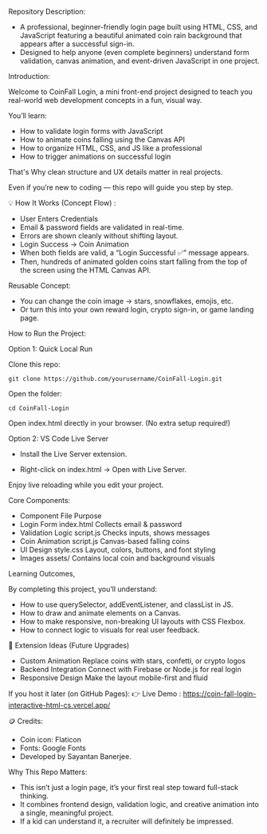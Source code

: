
Repository Description:

- A professional, beginner-friendly login page built using HTML, CSS, and JavaScript featuring a beautiful animated coin rain background that appears after a successful sign-in.
- Designed to help anyone (even complete beginners) understand form validation, canvas animation, and event-driven JavaScript in one project.



Introduction: 

Welcome to CoinFall Login, a mini front-end project designed to teach you real-world web development concepts in a fun, visual way.


You’ll learn:

- How to validate login forms with JavaScript
- How to animate coins falling using the Canvas API
- How to organize HTML, CSS, and JS like a professional
- How to trigger animations on successful login

That's Why clean structure and UX details matter in real projects.

Even if you’re new to coding — this repo will guide you step by step.



💡 How It Works (Concept Flow) :

- User Enters Credentials
- Email & password fields are validated in real-time.
- Errors are shown cleanly without shifting layout.
- Login Success → Coin Animation
- When both fields are valid, a “Login Successful ✅” message appears.
- Then, hundreds of animated golden coins start falling from the top of the screen using the HTML Canvas API.


Reusable Concept: 

- You can change the coin image → stars, snowflakes, emojis, etc.
- Or turn this into your own reward login, crypto sign-in, or game landing page.




How to Run the Project:

Option 1: Quick Local Run

Clone this repo:
```
git clone https://github.com/yourusername/CoinFall-Login.git

```
Open the folder:
```
cd CoinFall-Login
```
Open index.html directly in your browser.
(No extra setup required!)

Option 2: VS Code Live Server

- Install the Live Server extension.

- Right-click on index.html → Open with Live Server.

Enjoy live reloading while you edit your project.


Core Components:

- Component	File	Purpose
- Login Form	index.html	Collects email & password
- Validation Logic	script.js	Checks inputs, shows messages
- Coin Animation	script.js	Canvas-based falling coins
- UI Design	style.css	Layout, colors, buttons, and font styling
- Images	assets/	Contains local coin and background visuals


Learning Outcomes,

By completing this project, you’ll understand:

- How to use querySelector, addEventListener, and classList in JS.
- How to draw and animate elements on a Canvas.
- How to make responsive, non-breaking UI layouts with CSS Flexbox.
- How to connect logic to visuals for real user feedback.


🎯 Extension Ideas (Future Upgrades)

- Custom Animation	Replace coins with stars, confetti, or crypto logos
- Backend Integration	Connect with Firebase or Node.js for real login
- Responsive Design	Make the layout mobile-first and fluid



If you host it later (on GitHub Pages):
👉 Live Demo : https://coin-fall-login-interactive-html-cs.vercel.app/



🪙 Credits:

- Coin icon: Flaticon
- Fonts: Google Fonts
- Developed by Sayantan Banerjee.

Why This Repo Matters:

- This isn’t just a login page, it’s your first real step toward full-stack thinking.
- It combines frontend design, validation logic, and creative animation into a single, meaningful project.
- If a kid can understand it, a recruiter will definitely be impressed.
